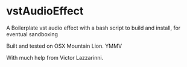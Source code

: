 vstAudioEffect
==============

A Boilerplate vst audio effect with a bash script to build and install, for eventual sandboxing

Built and tested on OSX Mountain Lion. YMMV

With much help from Victor Lazzarinni. 
